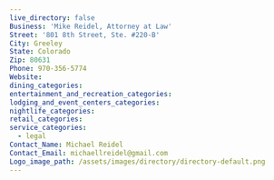 ```yaml
---
live_directory: false
Business: 'Mike Reidel, Attorney at Law'
Street: '801 8th Street, Ste. #220-B'
City: Greeley
State: Colorado
Zip: 80631
Phone: 970-356-5774
Website:
dining_categories:
entertainment_and_recreation_categories:
lodging_and_event_centers_categories:
nightlife_categories:
retail_categories:
service_categories:
  - legal
Contact_Name: Michael Reidel
Contact_Email: michaellreidel@gmail.com
Logo_image_path: /assets/images/directory/directory-default.png
---
```


